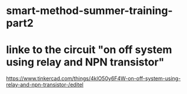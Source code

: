 # smart-method-summer-training-part2

# linke to the circuit "on off system using relay and NPN transistor"
https://www.tinkercad.com/things/4klO50y6F4W-on-off-system-using-relay-and-npn-transistor-/editel
